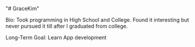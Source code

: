 "# GraceKim" 

Bio: Took programming in High School and College.
Found it interesting but never pursued it till after I graduated from college. 

Long-Term Goal: Learn App development

